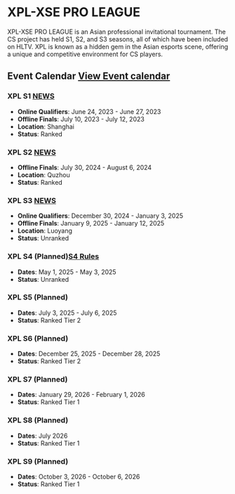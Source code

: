 # XPL-XSE PRO LEAGUE

XPL-XSE PRO LEAGUE is an Asian professional invitational tournament. The CS project has held S1, S2, and S3 seasons, all of which have been included on HLTV. XPL is known as a hidden gem in the Asian esports scene, offering a unique and competitive environment for CS players.

## Event Calendar  [View Event calendar](events.md)


### XPL S1 [NEWS](http://www.xse.asia/index.php?m=home&c=View&a=index&aid=165&admin_id=1)
- **Online Qualifiers**: June 24, 2023 - June 27, 2023
- **Offline Finals**: July 10, 2023 - July 12, 2023
- **Location**: Shanghai
- **Status**: Ranked

### XPL S2 [NEWS](http://www.xse.asia/index.php?m=home&c=View&a=index&aid=166&admin_id=1)
- **Offline Finals**: July 30, 2024 - August 6, 2024
- **Location**: Quzhou
- **Status**: Ranked

### XPL S3 [NEWS](http://www.xse.asia/index.php?m=home&c=View&a=index&aid=167&admin_id=1)
- **Online Qualifiers**: December 30, 2024 - January 3, 2025
- **Offline Finals**: January 9, 2025 - January 12, 2025
- **Location**: Luoyang
- **Status**: Unranked

### XPL S4 (Planned)[S4 Rules](S4rules.md)
- **Dates**: May 1, 2025 - May 3, 2025
- **Status**: Unranked

### XPL S5 (Planned)
- **Dates**: July 3, 2025 - July 6, 2025
- **Status**: Ranked Tier 2

### XPL S6 (Planned)
- **Dates**: December 25, 2025 - December 28, 2025
- **Status**: Ranked Tier 2

### XPL S7 (Planned)
- **Dates**: January 29, 2026 - February 1, 2026
- **Status**: Ranked Tier 1

### XPL S8 (Planned)
- **Dates**: July 2026
- **Status**: Ranked Tier 1

### XPL S9 (Planned)
- **Dates**: October 3, 2026 - October 6, 2026
- **Status**: Ranked Tier 1

